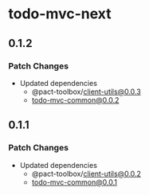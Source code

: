 # todo-mvc-next

## 0.1.2

### Patch Changes

- Updated dependencies
  - @pact-toolbox/client-utils@0.0.3
  - todo-mvc-common@0.0.2

## 0.1.1

### Patch Changes

- Updated dependencies
  - @pact-toolbox/client-utils@0.0.2
  - todo-mvc-common@0.0.1
